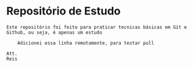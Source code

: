 # Repositório de Estudo

    Este repositório foi feito para praticar tecnicas básicas em Git e Github, ou seja, é apenas um estudo

        Adicionei essa linha remotamente, para testar pull
        
    Att.
    Reis
